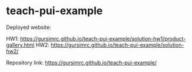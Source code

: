 # teach-pui-example

Deployed website: 

HW1: https://gursimrc.github.io/teach-pui-example/solution-hw1/product-gallery.html
HW2: https://gursimrc.github.io/teach-pui-example/solution-hw2/

Repository link: https://gursimrc.github.io/teach-pui-example/
